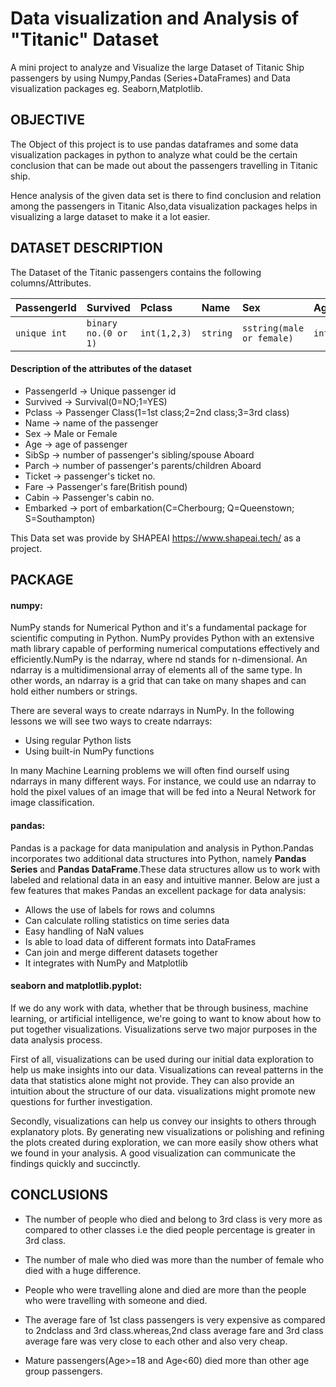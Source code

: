 
# Data visualization and Analysis of "Titanic" Dataset

A mini project to analyze and Visualize the large Dataset of Titanic Ship passengers by using Numpy,Pandas (Series+DataFrames) and Data visualization packages eg. Seaborn,Matplotlib.


## OBJECTIVE
The Object of this project is to use pandas dataframes and some data visualization packages in python  to analyze what could be the  certain conclusion that can be made out about the passengers travelling in Titanic ship.

Hence analysis of the given data set is there to find conclusion and relation among the passengers in Titanic 
Also,data visualization packages helps in visualizing a large dataset to make it a lot easier.

## DATASET DESCRIPTION

The Dataset of the Titanic passengers contains the following columns/Attributes.


| PassengerId | Survived | Pclass |  Name| Sex| 	Age |	SibSp |	Parch |	Ticket |	Fare |	Cabin |	Embarked  |           
| :-------- | :------- | :--- | :---- | :------ | :---------- | :----- | :-------- | :------- |:------- | :-------- |:------- |
| `unique int` | `binary no.(0 or 1)` | `int(1,2,3)` | `string` |`sstring(male or female)` |`int` |`int` |`int` |`string` |`int/float`|`string`|`string`|

#### Description of the attributes of the dataset
- PassengerId -> Unique passenger id
- Survived -> Survival(0=NO;1=YES)
- Pclass -> Passenger Class(1=1st class;2=2nd class;3=3rd class)
- Name -> name of the passenger
- Sex -> Male or Female
- Age -> age of passenger
- SibSp -> number of passenger's sibling/spouse Aboard
- Parch -> number of passenger's parents/children Aboard
- Ticket -> passenger's ticket no.
- Fare -> Passenger's fare(British pound)
- Cabin -> Passenger's cabin no.
- Embarked -> port of embarkation(C=Cherbourg; Q=Queenstown; S=Southampton)
 
 This Data set was provide by SHAPEAI https://www.shapeai.tech/ as a project.
 

  
## PACKAGE
#### numpy:
NumPy stands for Numerical Python and it's a fundamental package for scientific computing in Python. NumPy provides Python with an extensive math library capable of performing numerical computations effectively and efficiently.NumPy is the ndarray, where nd stands for n-dimensional. An ndarray is a multidimensional array of elements all of the same type. In other words, an ndarray is a grid that can take on many shapes and can hold either numbers or strings.

There are several ways to create ndarrays in NumPy. In the following lessons we will see two ways to create ndarrays: 
- Using regular Python lists
- Using built-in NumPy functions

In many Machine Learning problems we will often find ourself using ndarrays in many different ways. For instance, we could use an ndarray to hold the pixel values of an image that will be fed into a Neural Network for image classification.

#### pandas:
Pandas is a package for data manipulation and analysis in Python.Pandas incorporates two additional data structures into Python, namely **Pandas Series** and **Pandas DataFrame**.These data structures allow us to work with labeled and relational data in an easy and intuitive manner.
Below are just a few features that makes Pandas an excellent package for data analysis:
- Allows the use of labels for rows and columns
- Can calculate rolling statistics on time series data
- Easy handling of NaN values
- Is able to load data of different formats into DataFrames
- Can join and merge different datasets together
- It integrates with NumPy and Matplotlib

#### seaborn and matplotlib.pyplot:
If we do any work with data, whether that be through business, machine learning, or artificial intelligence, we're going to want to know about how to put together visualizations. Visualizations serve two major purposes in the data analysis process.

First of all, visualizations can be used during our initial data exploration to help us make insights into our data. Visualizations can reveal patterns in the data that statistics alone might not provide. They can also provide an intuition about the structure of our data. visualizations might promote new questions for further investigation.

Secondly, visualizations can help us convey our insights to others through explanatory plots. By generating new visualizations or polishing and refining the plots created during exploration, we can more easily show others what we found in your analysis. A good visualization can communicate the findings quickly and succinctly.

  
## CONCLUSIONS

- The number of people who died and belong to 3rd class is very more as compared to other classes i.e the died people percentage is greater in 3rd class.

- The number of male who died was more than the number of female who died with a huge difference.

- People who were travelling alone and died are more than the people who were travelling with someone and died.

- The average fare of 1st class passengers is very expensive as compared to 2ndclass and 3rd class.whereas,2nd class average fare and 3rd class average fare was very close to each other and also very cheap.

- Mature passengers(Age>=18 and Age<60) died more than other age group passengers.


  